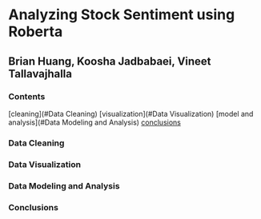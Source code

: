 # Analyzing Stock Sentiment using Roberta

## Brian Huang, Koosha Jadbabaei, Vineet Tallavajhalla

### Contents
[cleaning](#Data Cleaning)
[visualization](#Data Visualization)
[model and analysis](#Data Modeling and Analysis)
[conclusions](#Conclusions)

### Data Cleaning

### Data Visualization

### Data Modeling and Analysis 

### Conclusions

